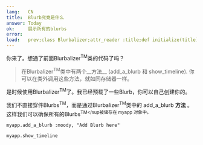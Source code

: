 ```yaml
---
lang:   CN
title:  Blurb究竟是什么
answer: Today
ok:     展示所有的blurbs
error:
load:   prev;class Blurbalizer;attr_reader :title;def initialize(title);@title=title;@blurbs=[];end;def add_a_blurb(mood, content);@blurbs << Blurb.new(mood, content);@blurbs.each {|t| t.time -= 73};end;def show_timeline;puts "Blurbalizer: #{@title} has #{@blurbs.count} Blurbs\n";@blurbs.sort_by { |t| t.time}.reverse.each { |t| puts "#{t.content.ljust(40)} #{t.time}"};end;end;myapp = Blurbalizer.new "The Big Blurb";myapp.add_a_blurb :sick,"Today Mount Hood Was Stolen!";myapp.add_a_blurb :confused,"I can not believe Mt. Hood was stolen!";myapp.add_a_blurb :dazed,"I am speechless!";myapp.add_a_blurb :mad,"It was stolen by a giraffe !!";myapp.add_a_blurb :sad,"I Left my Hoodie on the Mountain!";myapp.add_a_blurb :mad,"I am never going back to that mountain."
---
```


你来了。想通了前面Blurbalizer<sup>TM</sup>类的代码了吗？

> 在Blurbalizer<sup>TM</sup>类中有两个__方法__ (add\_a\_blurb 和 show\_timeline).
> 你可以在类外调用这些方法，就如同存储器一样。

是时候使用Blurbalizer<sup>TM</sup>了。我已经预载了一些Blurb，你可以自己创建你的。

我们不直接穿件Blurbs<sup>TM</sup>，而是通过Blurbalizer<sup>TM</sup>类中的
add\_a\_blurb __方法__ 。这样我们可以确保所有的Blurbs<sup>TM</sup被储存在
myapp 对象中。

    myapp.add_a_blurb :moody, "Add Blurb here"

    myapp.show_timeline
